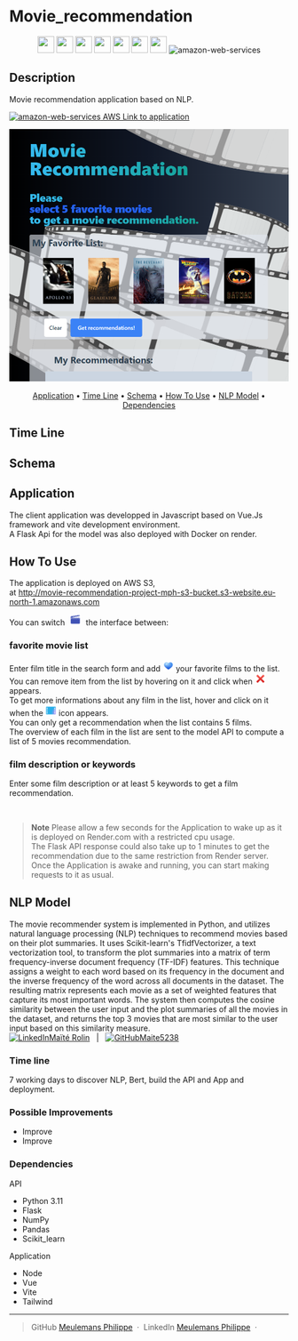# Movie_recommendation

<p align="center">
    <img src="https://img.icons8.com/fluency/48/null/python.png" width="30" height="30"/>
    <img src="https://img.icons8.com/ios-filled/50/null/flask.png" width="30" height="30"/>
    <img src="https://img.icons8.com/fluency/48/null/javascript.png" width="30" height="30"/>
    <img src="https://img.icons8.com/color/48/null/vue-js.png" width="30" height="30"/>
    <img src="https://vitejs.dev/logo-with-shadow.png" width="30" height="30"/>
    <img src="https://img.icons8.com/color/48/null/tailwindcss.png" width="30" height="30"/>
    <img src="https://img.icons8.com/color/48/null/docker.png" width="30" height="30"/>
    <img width="30" height="30" src="https://img.icons8.com/color/48/amazon-web-services.png" alt="amazon-web-services"/>
</p>

## Description  

Movie recommendation application based on NLP.

 

<a href="http://movie-recommendation-project-mph-s3-bucket.s3-website.eu-north-1.amazonaws.com"><img width="15" height="15" src="https://img.icons8.com/color/48/amazon-web-services.png" alt="amazon-web-services"/> AWS Link to application</a>
<br/>
<p align="center">
    <img src="/readme/screenshot.png" alt="Application screenshot"> 
</p>

<p align="center">
  <a href="#application">Application</a> •
  <a href="#time-line">Time Line</a> •
  <a href="#schema">Schema</a> •
  <a href="#how-to-use">How To Use</a> •
  <a href="#nlp-model">NLP Model</a> •
  <a href="#dependencies">Dependencies</a>
</p>

## Time Line
## Schema

## Application

The client application was developped in Javascript based on Vue.Js framework and vite development environment.  
A Flask Api for the model was also deployed with Docker on render.

## How To Use

The application is deployed on AWS S3,  
at <a href="http://movie-recommendation-project-mph-s3-bucket.s3-website.eu-north-1.amazonaws.com">http://movie-recommendation-project-mph-s3-bucket.s3-website.eu-north-1.amazonaws.com</a>  

You can switch <img src="/public/cursor/icons8-clap-48.png" alt="movie icon" width="20" height="20" style="vertical-align:baseline;margin:0px 5px;"> the interface between:  

### favorite movie list

Enter film title in the search form and add <img src="/public/cursor/icons8-blue-heart-48.png" width="20" height="20" alt="movie icon"> your favorite films to the list.  
You can remove item from the list by hovering on it and click when <img src="/public/cursor/icons8-cross-mark-48.png" width="20" height="20" alt="red cross icon"> appears.  
To get more informations about any film in the list, hover and click on it when the <img src="/public/cursor/icons8-movie-48.png" width="20" height="20" alt="movie icon"> icon appears.  
You can only get a recommendation when the list contains 5 films.  
The overview of each film in the list are sent to the model API to compute a list of 5 movies recommendation.  

### film description or keywords

Enter some film description or at least 5 keywords to get a film recommendation.  

<br>

  > **Note**
  > Please allow a few seconds for the Application to wake up as it is deployed on Render.com with a restricted cpu usage.  
The Flask API response could also take up to 1 minutes to get the recommendation due to the same restriction from Render server.  
Once the Application is awake and running, you can start making requests to it as usual.  

## NLP Model

The movie recommender system is implemented in Python, and utilizes natural language processing (NLP) techniques to recommend movies based on their plot summaries. It uses Scikit-learn's TfidfVectorizer, a text vectorization tool, to transform the plot summaries into a matrix of term frequency-inverse document frequency (TF-IDF) features. This technique assigns a weight to each word based on its frequency in the document and the inverse frequency of the word across all documents in the dataset. The resulting matrix represents each movie as a set of weighted features that capture its most important words. The system then computes the cosine similarity between the user input and the plot summaries of all the movies in the dataset, and returns the top 3 movies that are most similar to the user input based on this similarity measure.  
<a href="https://www.linkedin.com/in/mrolin/" target="_blank"><img src="https://content.linkedin.com/content/dam/me/business/en-us/amp/brand-site/v2/bg/LI-Bug.svg.original.svg" width="15" height="15" alt="LinkedIn">Maïté Rolin</a> &nbsp; | &nbsp; <a href="https://github.com/Maite5238//movie-recommender" target="_blank"><img src="https://github.githubassets.com/images/modules/logos_page/GitHub-Mark.png" width="15" height="15" alt="GitHub">Maite5238</a> 

### Time line

7 working days to discover NLP, Bert, build the API and App and deployment.
### Possible Improvements

- Improve 
- Improve

### Dependencies  

API  

- Python 3.11  
- Flask  
- NumPy  
- Pandas  
- Scikit_learn

Application  

- Node
- Vue
- Vite
- Tailwind

---

> GitHub  [Meulemans Philippe](https://github.com/Laverdure77) &nbsp;&middot;&nbsp;
> LinkedIn  [Meulemans Philippe](https://www.linkedin.com/in/meulemans-philippe/) &nbsp;&middot;&nbsp;
